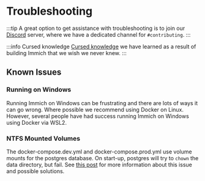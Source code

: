 # Troubleshooting

:::tip
A great option to get assistance with troubleshooting is to join our [Discord](https://discord.immich.app) server, where we have a dedicated channel for `#contributing`.
:::

:::info Cursed knowledge
[Cursed knowledge](/cursed-knowledge) we have learned as a result of building Immich that we wish we never knew.
:::

## Known Issues

### Running on Windows

Running Immich on Windows can be frustrating and there are lots of ways it can go wrong. Where possible we recommend using Docker on Linux. However, several people have had success running Immich on Windows using Docker via WSL2.

### NTFS Mounted Volumes

The docker-compose.dev.yml and docker-compose.prod.yml use volume mounts for the postgres database. On start-up, postgres will try to `chown` the data directory, but fail. See [this post](https://forums.docker.com/t/data-directory-var-lib-postgresql-data-pgdata-has-wrong-ownership/17963/24) for more information about this issue and possible solutions.
